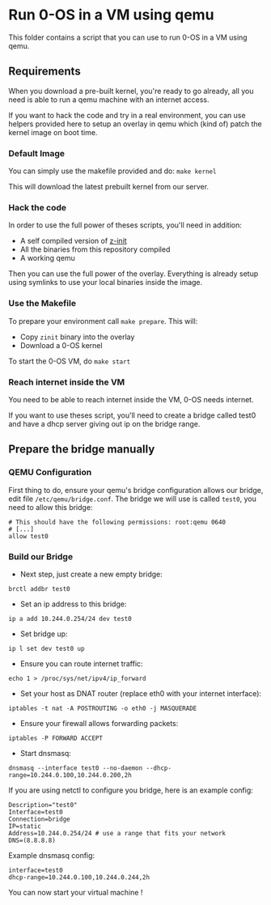 # Run 0-OS in a VM using qemu

This folder contains a script that you can use to run 0-OS in a VM using qemu.

## Requirements

When you download a pre-built kernel, you're ready to go already, all you need
is able to run a qemu machine with an internet access.

If you want to hack the code and try in a real environment, you can use helpers provided here
to setup an overlay in qemu which (kind of) patch the kernel image on boot time.

### Default Image

You can simply use the makefile provided and do: `make kernel`

This will download the latest prebuilt kernel from our server.

### Hack the code

In order to use the full power of theses scripts, you'll need in addition:
- A self compiled version of [z-init](https://github.com/threefoldtech/zinit/)
- All the binaries from this repository compiled
- A working qemu

Then you can use the full power of the overlay. Everything is already setup using symlinks
to use your local binaries inside the image.

### Use the Makefile

To prepare your environment call `make prepare`. This will:

- Copy `zinit` binary into the overlay
- Download a 0-OS kernel

To start the 0-OS VM, do `make start`

### Reach internet inside the VM

You need to be able to reach internet inside the VM, 0-OS needs internet.

If you want to use theses script, you'll need to create a bridge called test0 and
have a dhcp server giving out ip on the bridge range.

## Prepare the bridge manually

### QEMU Configuration

First thing to do, ensure your qemu's bridge configuration allows our bridge, edit file `/etc/qemu/bridge.conf`.
The bridge we will use is called `test0`, you need to allow this bridge:

```
# This should have the following permissions: root:qemu 0640
# [...]
allow test0
```

### Build our Bridge

- Next step, just create a new empty bridge:
```
brctl addbr test0
```
- Set an ip address to this bridge:
```
ip a add 10.244.0.254/24 dev test0
```
- Set bridge up:
```
ip l set dev test0 up
```
- Ensure you can route internet traffic:
```
echo 1 > /proc/sys/net/ipv4/ip_forward
```
- Set your host as DNAT router (replace eth0 with your internet interface):
```
iptables -t nat -A POSTROUTING -o eth0 -j MASQUERADE
```
- Ensure your firewall allows forwarding packets:
```
iptables -P FORWARD ACCEPT
```
- Start dnsmasq:
```
dnsmasq --interface test0 --no-daemon --dhcp-range=10.244.0.100,10.244.0.200,2h
```

If you are using netctl to configure you bridge, here is an example config:

```
Description="test0"
Interface=test0
Connection=bridge
IP=static
Address=10.244.0.254/24 # use a range that fits your network
DNS=(8.8.8.8)
```

Example dnsmasq config:

```
interface=test0
dhcp-range=10.244.0.100,10.244.0.244,2h
```

You can now start your virtual machine !


